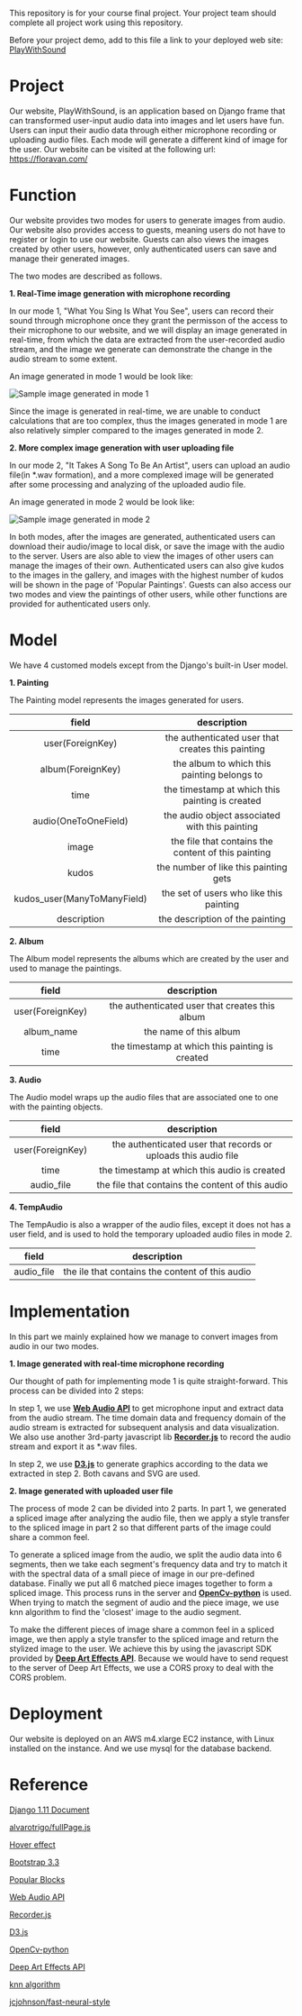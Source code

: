 This repository is for your course final project. Your project team
should complete all project work using this repository.

Before your project demo, add to this file a link to your deployed
web site: [PlayWithSound](https://floravan.com/)


# Project

Our website, PlayWithSound, is an application based on Django frame that can 
transformed user-input audio data into images and let users have fun. Users 
can input their audio data through either microphone recording or uploading 
audio files. Each mode will generate a different kind of image for the user. 
Our website can be visited at the following url: https://floravan.com/
 
# Function

Our website provides two modes for users to generate images from audio. Our 
website also provides access to guests, meaning users do not have to register 
or login to use our website. Guests can also views the images created by other 
users, however, only authenticated users can save and manage their generated 
images.

The two modes are described as follows.

**1. Real-Time image generation with microphone recording**

In our mode 1, "What You Sing Is What You See", users can record their sound 
through microphone once they grant the permisson of the access to their 
microphone to our website, and we will display an image generated in 
real-time, from which the data are extracted from the user-recorded audio 
stream, and the image we generate can demonstrate the change in the audio 
stream to some extent.

An image generated in mode 1 would be look like:

![Sample image generated in mode 1](https://github.com/CMU-Web-Application-Development/Team330/tree/master/sprint-presentations/mode_1.png)

Since the image is generated in real-time, we are unable to conduct calculations
that are too complex, thus the images generated in mode 1 are also relatively 
simpler compared to the images generated in mode 2.

**2. More complex image generation with user uploading file**

In our mode 2, "It Takes A Song To Be An Artist", users can upload an audio 
file(in *.wav formation), and a more complexed image will be generated after 
some processing and analyzing of the uploaded audio file.

An image generated in mode 2 would be look like:

![Sample image generated in mode 2](https://github.com/CMU-Web-Application-Development/Team330/tree/master/sprint-presentations/mode_2.jpg)

In both modes, after the images are generated, authenticated users can download 
their audio/image to local disk, or save the image with the audio to the server.
 Users are also able to view the images of other users can manage the images of 
their own. Authenticated users can also give kudos to the images in the gallery,
 and images with the highest number of kudos will be shown in the page of 
'Popular Paintings'. Guests can also access our two modes and view the paintings
 of other users, while other functions are provided for authenticated users 
only.

# Model

We have 4 customed models except from the Django's built-in User model.

**1. Painting**

The Painting model represents the images generated for users.

| field | description |
| :------: | :------: |
| user(ForeignKey) | the authenticated user that creates this painting |
| album(ForeignKey) | the album to which this painting belongs to |
| time | the timestamp at which this painting is created |
| audio(OneToOneField) | the audio object associated with this painting |
| image | the file that contains the content of this painting |
| kudos | the number of like this painting gets |
| kudos_user(ManyToManyField) | the set of users who like this painting | 
| description | the description of the painting |

**2. Album**

The Album model represents the albums which are created by the user and used to 
manage the paintings.

| field | description |
| :------: | :------: |
| user(ForeignKey) | the authenticated user that creates this album |
| album_name | the name of this album |
| time | the timestamp at which this painting is created |

**3. Audio**

The Audio model wraps up the audio files that are associated one to one with the 
painting objects.

| field | description |
| :------: | :------: |
| user(ForeignKey) | the authenticated user that records or uploads this audio file |
| time | the timestamp at which this audio is created |
| audio_file | the file that contains the content of this audio |

**4. TempAudio**

The TempAudio is also a wrapper of the audio files, except it does not has a user 
field, and is used to hold the temporary uploaded audio files in mode 2.

| field | description |
| :------: | :------: |
| audio_file | the ile that contains the content of this audio |

# Implementation

In this part we mainly explained how we manage to convert images from audio in our 
two modes.

**1. Image generated with real-time microphone recording**

Our thought of path for implementing mode 1 is quite straight-forward. This process 
can be divided into 2 steps:

In step 1, we use **[Web Audio API](https://developer.mozilla.org/en-US/docs/Web/API/Web_Audio_API)** 
to get microphone input and extract data from the audio stream. The time 
domain data and frequency domain of the audio stream is extracted for 
subsequent analysis and data visualization. We also use another 3rd-party 
javascript lib **[Recorder.js](https://github.com/kayjade/Recorderjs)** 
to record the audio stream and export it as *.wav files.

In step 2, we use **[D3.js](https://d3js.org/)** to generate graphics according 
to the data we extracted in step 2. Both cavans and SVG are used.

**2. Image generated with uploaded user file**

The process of mode 2 can be divided into 2 parts. In part 1, we generated a 
spliced image after analyzing the audio file, then we apply a style transfer 
to the spliced image in part 2 so that different parts of the image could 
share a common feel.

To generate a spliced image from the audio, we split the audio data into 6 
segments, then we take each segment's frequency data and try to match it with 
the spectral data of a small piece of image in our pre-defined database. Finally 
we put all 6 matched piece images together to form a spliced image. This 
process runs in the server and **[OpenCv-python](https://opencv-python-tutroals.readthedocs.io/en/latest/)**
 is used. When trying to match the segment of audio and the piece image, we use 
knn algorithm to find the 'closest' image to the audio segment.

To make the different pieces of image share a common feel in a spliced image, 
we then apply a style transfer to the spliced image and return the stylized 
image to the user. We achieve this by using the javascript SDK provided by 
**[Deep Art Effects API](https://developer.deeparteffects.com/)**. 
Because we would have to send request to the server of Deep Art Effects, we 
use a CORS proxy to deal with the CORS problem.

# Deployment

Our website is deployed on an AWS m4.xlarge EC2 instance, with Linux installed 
on the instance. And we use mysql for the database backend.

# Reference

[Django 1.11 Document](https://docs.djangoproject.com/en/1.11/)

[alvarotrigo/fullPage.js](https://github.com/alvarotrigo/fullPage.js)

[Hover effect](https://miketricking.github.io/bootstrap-image-hover/)

[Bootstrap 3.3](https://getbootstrap.com/docs/3.3/)

[Popular Blocks](https://bl.ocks.org/)

[Web Audio API](https://developer.mozilla.org/en-US/docs/Web/API/Web_Audio_API)

[Recorder.js](https://github.com/kayjade/Recorderjs)

[D3.js](https://d3js.org/)

[OpenCv-python](https://opencv-python-tutroals.readthedocs.io/en/latest/)

[Deep Art Effects API](https://developer.deeparteffects.com/)

[knn algorithm](https://en.wikipedia.org/wiki/K-nearest_neighbors_algorithm)

[jcjohnson/fast-neural-style](https://github.com/jcjohnson/fast-neural-style)